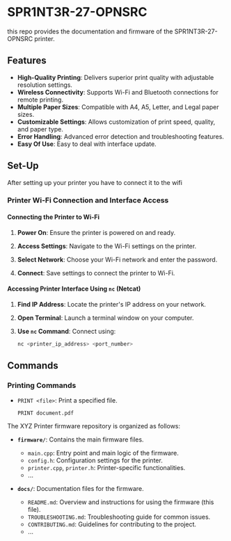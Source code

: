 # SPR1NT3R-27-OPNSRC
this repo provides the documentation and firmware of the SPR1NT3R-27-OPNSRC printer. 

## Features

- **High-Quality Printing**: Delivers superior print quality with adjustable resolution settings.
- **Wireless Connectivity**: Supports Wi-Fi and Bluetooth connections for remote printing.
- **Multiple Paper Sizes**: Compatible with A4, A5, Letter, and Legal paper sizes.
- **Customizable Settings**: Allows customization of print speed, quality, and paper type.
- **Error Handling**: Advanced error detection and troubleshooting features.
- **Easy Of Use**: Easy to deal with interface update.

## Set-Up

After setting up your printer you have to connect it to the wifi 
### Printer Wi-Fi Connection and Interface Access

#### Connecting the Printer to Wi-Fi

1. **Power On**: Ensure the printer is powered on and ready.

2. **Access Settings**: Navigate to the Wi-Fi settings on the printer.

3. **Select Network**: Choose your Wi-Fi network and enter the password.

4. **Connect**: Save settings to connect the printer to Wi-Fi.

#### Accessing Printer Interface Using `nc` (Netcat)

1. **Find IP Address**: Locate the printer's IP address on your network.

2. **Open Terminal**: Launch a terminal window on your computer.

3. **Use `nc` Command**: Connect using:
   ```bash
   nc <printer_ip_address> <port_number>
   ```

## Commands

### Printing Commands

- `PRINT <file>`: Print a specified file.
  ```shell
  PRINT document.pdf
The XYZ Printer firmware repository is organized as follows:

- **`firmware/`**: Contains the main firmware files.
  - `main.cpp`: Entry point and main logic of the firmware.
  - `config.h`: Configuration settings for the printer.
  - `printer.cpp`, `printer.h`: Printer-specific functionalities.
  - ...

- **`docs/`**: Documentation files for the firmware.
  - `README.md`: Overview and instructions for using the firmware (this file).
  - `TROUBLESHOOTING.md`: Troubleshooting guide for common issues.
  - `CONTRIBUTING.md`: Guidelines for contributing to the project.
  - ...
